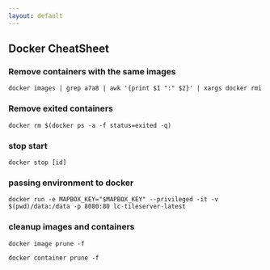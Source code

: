 ```yaml
---
layout: default
---
```

Docker CheatSheet
---
	
### Remove containers with the same images
	docker images | grep a7a8 | awk '{print $1 ":" $2}' | xargs docker rmi 

### Remove exited containers
	docker rm $(docker ps -a -f status=exited -q)

### stop start

	docker stop [id]
	
### passing environment to docker

	docker run -e MAPBOX_KEY="$MAPBOX_KEY" --privileged -it -v $(pwd)/data:/data -p 8080:80 lc-tileserver-latest	

### cleanup images and containers

	docker image prune -f

	docker container prune -f
